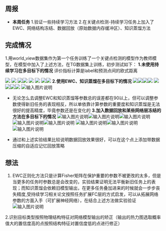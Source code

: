 ﻿## 周报
 -  **本周任务** 
 1.验证一些持续学习方法
 2.在关键点检测-持续学习任务上加入了EWC、网络结构冻结、数据回放（原始数据内存缓冲区）、知识蒸馏方法
 

## 完成情况

 1.用world_view数据集作为第一个任务训练了一个关键点检测的模型作为教师模型，在模型中加入了上述方法，在TG数据集上训练，初步测试如下：
 **1.未使用持续学习在多目标下的情况**
 评价指标计算是label和预测点间的欧式距离
 
 ![](/2025/2025.3.16/img/1.bmp) ![](/2025/2025.3.16/img/2.bmp) ![](/2025/2025.3.16/img/3.bmp)![](/2025/2025.3.16/img/4.bmp)
 ![](/2025/2025.3.16/img/5.bmp) ![](/2025/2025.3.16/img/6.bmp) ![](/2025/2025.3.16/img/7.bmp)![](/2025/2025.3.16/img/8.bmp)
  **2.使用EWC、知识蒸馏在多目标下的情况**
  ![](/2025/2025.3.16/img/9.bmp)![](/2025/2025.3.16/img/10.bmp)![](/2025/2025.3.16/img/11.bmp)![](/2025/2025.3.16/img/12.bmp)
  ![](/2025/2025.3.16/img/13.bmp)![](/2025/2025.3.16/img/14.bmp)![](/2025/2025.3.16/img/15.bmp)![](/2025/2025.3.16/img/16.bmp)
  ![输入图片说明](/2025/2025.3.16/img/17.bmp)
  
  
 - 无论怎么去调整EWC和知识蒸馏等参数总的误差都在90以上，但可以调整参数使得新旧任务的表现相反，所以单依靠计算参数的重要度和知识蒸馏是无法很好的提高精度，毕竟参数还是在变化的
  **3.加入数据回放和某些网络层冻结的方法在多目标下的情况**
  ![输入图片说明](/2025/2025.3.16/img/18.bmp)![输入图片说明](/2025/2025.3.16/img/19.bmp)![输入图片说明](/2025/2025.3.16/img/20.bmp)![输入图片说明](/2025/2025.3.16/img/21.bmp)![输入图片说明](/2025/2025.3.16/img/22.bmp)
  ![输入图片说明](/2025/2025.3.16/img/23.bmp)![输入图片说明](/2025/2025.3.16/img/24.bmp)![输入图片说明](/2025/2025.3.16/img/25.bmp)
  
 - 通过和上述实验结果比较说明数据回放效果很好，可以在这个点上添加带数据压缩的自适应记忆回放策略

## 想法

 1. EWC正则化方法只是计算Fisher矩阵在保护重要的参数不被更改的太多，但是当更多的任务时参数总是会改变的，实验结果证明无法平衡新旧任务上的表现；而知识蒸馏会依赖旧模型输出，在更多任务叠加进来的时候就会一步步丧失精度,受持续学习相关论文按照任务扩展FC层的方式启发，可以从拓展网络参数的方面入手（可扩展神经网络），在结合上述方法做实验验证
 ![输入图片说明](/2025/2025.3.16/img/26.bmp)

 2.识别目标类型按照物理结构特征对网络模型输出的矫正（输出的热力图选取概率值大的置信度高的点按照结构特征对置信度低的点进行修正）

  


 

